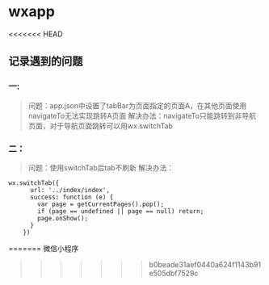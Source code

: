 # wxapp
<<<<<<< HEAD
## 记录遇到的问题
### 一:
> 问题：app.json中设置了tabBar为页面指定的页面A，在其他页面使用navigateTo无法实现跳转A页面
> 解决办法：navigateTo只能跳转到非导航页面，对于导航页面跳转可以用wx.switchTab
### 二：
> 问题：使用switchTab后tab不刷新
> 解决办法：
```
wx.switchTab({  
      url: '../index/index',  
      success: function (e) {  
        var page = getCurrentPages().pop();  
        if (page == undefined || page == null) return;  
        page.onShow();  
      }  
    })
```
=======
微信小程序
>>>>>>> b0beade31aef0440a624f1143b91e505dbf7529c

